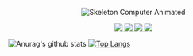 <p align="center">
  <img src="https://media1.giphy.com/media/3o6fJ5z2bgCLBshZUA/source.gif" alt="Skeleton Computer Animated" />
</p>

<p align="center">
  <a href="https://www.linkedin.com/in/mauriciofmartins/" target="_blank">
    <img src="https://img.shields.io/badge/linkedin-%230077B5.svg?&style=for-the-badge&logo=linkedin&logoColor=white"/>
  </a>

  <a href="https://www.instagram.com/martins.fgr/" target="_blank">
    <img src="https://img.shields.io/badge/instagram-%23E4405F.svg?&style=for-the-badge&logo=instagram&logoColor=white"/>
  </a>

  <a href="https://steamcommunity.com/id/martinsfgr" target="_blank">
    <img src="https://img.shields.io/badge/Steam-%23000000.svg?&style=for-the-badge&logo=steam&logoColor=white"/>
  </a>

  <a href="https://open.spotify.com/user/zmlaond4tlcs4ylb4ccjud9k6?si=TEoc2CyLRIaVlrJoFgJDzQ" target="_blank">
    <img src="https://img.shields.io/badge/spotify-%231ED760.svg?&style=for-the-badge&logo=spotify&logoColor=white"/>
  </a>
 </p>

![Anurag's github stats](https://github-readme-stats.vercel.app/api?username=martinsfgr&count_private=true&show_icons=true&title_color=5C2DAE&icon_color=5C2DAE&line_height=21&hide=prs,issues,contribs)
[![Top Langs](https://github-readme-stats.vercel.app/api/top-langs/?username=martinsfgr&layout=compact&show_icons=true&title_color=5C2DAE&icon_color=5C2DAE)](https://github.com/anuraghazra/github-readme-stats)
